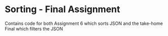 # Sorting - Final Assignment

Contains code for both Assignment 6 which sorts JSON and the take-home Final which filters the JSON
